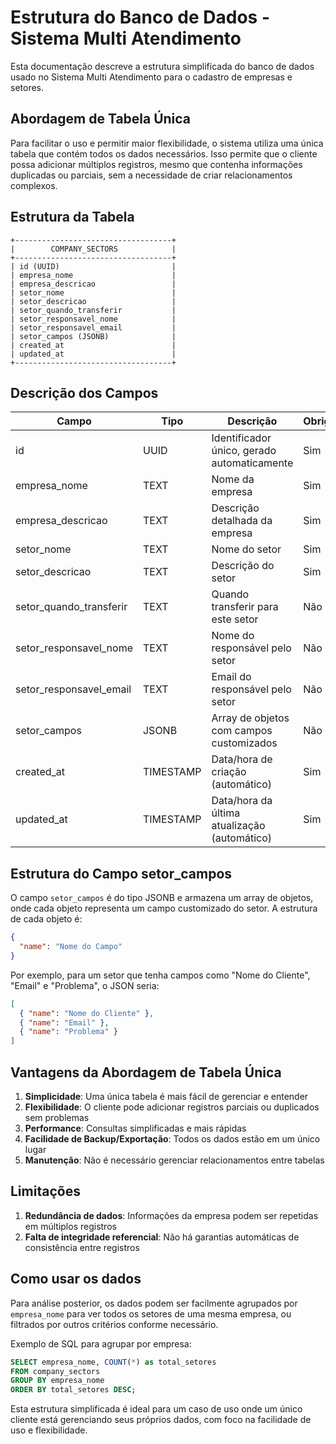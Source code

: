 # Estrutura do Banco de Dados - Sistema Multi Atendimento

Esta documentação descreve a estrutura simplificada do banco de dados usado no Sistema Multi Atendimento para o cadastro de empresas e setores.

## Abordagem de Tabela Única

Para facilitar o uso e permitir maior flexibilidade, o sistema utiliza uma única tabela que contém todos os dados necessários. Isso permite que o cliente possa adicionar múltiplos registros, mesmo que contenha informações duplicadas ou parciais, sem a necessidade de criar relacionamentos complexos.

## Estrutura da Tabela

```
+-----------------------------------+
|        COMPANY_SECTORS            |
+-----------------------------------+
| id (UUID)                         |
| empresa_nome                      |
| empresa_descricao                 |
| setor_nome                        |
| setor_descricao                   |
| setor_quando_transferir           |
| setor_responsavel_nome            |
| setor_responsavel_email           |
| setor_campos (JSONB)              |
| created_at                        |
| updated_at                        |
+-----------------------------------+
```

## Descrição dos Campos

| Campo                     | Tipo      | Descrição                                       | Obrigatório |
|---------------------------|-----------|------------------------------------------------|------------|
| id                        | UUID      | Identificador único, gerado automaticamente     | Sim        |
| empresa_nome              | TEXT      | Nome da empresa                                | Sim        |
| empresa_descricao         | TEXT      | Descrição detalhada da empresa                 | Sim        |
| setor_nome                | TEXT      | Nome do setor                                  | Sim        |
| setor_descricao           | TEXT      | Descrição do setor                             | Sim        |
| setor_quando_transferir   | TEXT      | Quando transferir para este setor              | Não        |
| setor_responsavel_nome    | TEXT      | Nome do responsável pelo setor                 | Não        |
| setor_responsavel_email   | TEXT      | Email do responsável pelo setor                | Não        |
| setor_campos              | JSONB     | Array de objetos com campos customizados       | Não        |
| created_at                | TIMESTAMP | Data/hora de criação (automático)              | Sim        |
| updated_at                | TIMESTAMP | Data/hora da última atualização (automático)   | Sim        |

## Estrutura do Campo setor_campos

O campo `setor_campos` é do tipo JSONB e armazena um array de objetos, onde cada objeto representa um campo customizado do setor. A estrutura de cada objeto é:

```json
{
  "name": "Nome do Campo"
}
```

Por exemplo, para um setor que tenha campos como "Nome do Cliente", "Email" e "Problema", o JSON seria:

```json
[
  { "name": "Nome do Cliente" },
  { "name": "Email" },
  { "name": "Problema" }
]
```

## Vantagens da Abordagem de Tabela Única

1. **Simplicidade**: Uma única tabela é mais fácil de gerenciar e entender
2. **Flexibilidade**: O cliente pode adicionar registros parciais ou duplicados sem problemas
3. **Performance**: Consultas simplificadas e mais rápidas
4. **Facilidade de Backup/Exportação**: Todos os dados estão em um único lugar
5. **Manutenção**: Não é necessário gerenciar relacionamentos entre tabelas

## Limitações

1. **Redundância de dados**: Informações da empresa podem ser repetidas em múltiplos registros
2. **Falta de integridade referencial**: Não há garantias automáticas de consistência entre registros

## Como usar os dados

Para análise posterior, os dados podem ser facilmente agrupados por `empresa_nome` para ver todos os setores de uma mesma empresa, ou filtrados por outros critérios conforme necessário.

Exemplo de SQL para agrupar por empresa:

```sql
SELECT empresa_nome, COUNT(*) as total_setores
FROM company_sectors
GROUP BY empresa_nome
ORDER BY total_setores DESC;
```

Esta estrutura simplificada é ideal para um caso de uso onde um único cliente está gerenciando seus próprios dados, com foco na facilidade de uso e flexibilidade.

